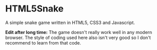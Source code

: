 HTML5Snake
==========

A simple snake game written in HTML5, CSS3 and Javascript.

**Edit after long time:**
The game doesn't really work well in any modern browser. The style of coding used here also isn't very good so I don't recommend to learn from that code.
